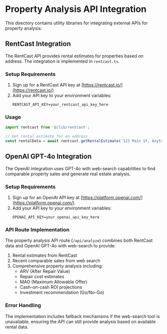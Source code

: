 # Property Analysis API Integration

This directory contains utility libraries for integrating external APIs for property analysis:

## RentCast Integration

The RentCast API provides rental estimates for properties based on address. The integration is implemented in `rentcast.ts`.

### Setup Requirements

1. Sign up for a RentCast API key at [https://rentcast.io/](https://rentcast.io/)
2. Add your API key to your environment variables:
   ```
   RENTCAST_API_KEY=your_rentcast_api_key_here
   ```

### Usage

```typescript
import rentcast from '@/lib/rentcast';

// Get rental estimate for an address
const rentalData = await rentcast.getRentalEstimate('123 Main St, Anytown, USA');
```

## OpenAI GPT-4o Integration

The OpenAI integration uses GPT-4o with web-search capabilities to find comparable property sales and generate real estate analysis.

### Setup Requirements

1. Sign up for an OpenAI API key at [https://platform.openai.com/](https://platform.openai.com/)
2. Add your API key to your environment variables:
   ```
   OPENAI_API_KEY=your_openai_api_key_here
   ```

### API Route Implementation

The property analysis API route (`/api/analyze`) combines both RentCast data and OpenAI GPT-4o with web-search to provide:

1. Rental estimates from RentCast
2. Recent comparable sales from web search
3. Comprehensive property analysis including:
   - ARV (After Repair Value)
   - Repair cost estimates
   - MAO (Maximum Allowable Offer)
   - Cash-on-cash ROI projections
   - Investment recommendation (Go/No-Go)

### Error Handling

The implementation includes fallback mechanisms if the web-search tool is unavailable, ensuring the API can still provide analysis based on available rental data. 